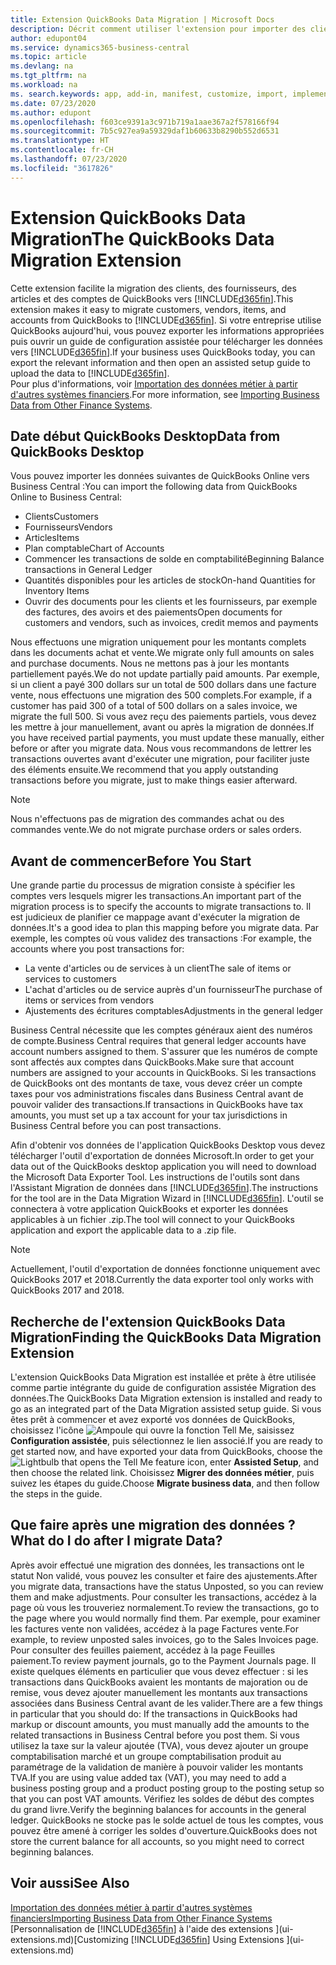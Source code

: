 ```yaml
---
title: Extension QuickBooks Data Migration | Microsoft Docs
description: Décrit comment utiliser l'extension pour importer des clients, des fournisseurs, des articles, et des comptes de QuickBooks Desktop dans Business Central.
author: edupont04
ms.service: dynamics365-business-central
ms.topic: article
ms.devlang: na
ms.tgt_pltfrm: na
ms.workload: na
ms. search.keywords: app, add-in, manifest, customize, import, implement
ms.date: 07/23/2020
ms.author: edupont
ms.openlocfilehash: f603ce9391a3c971b719a1aae367a2f578166f94
ms.sourcegitcommit: 7b5c927ea9a59329daf1b60633b8290b552d6531
ms.translationtype: HT
ms.contentlocale: fr-CH
ms.lasthandoff: 07/23/2020
ms.locfileid: "3617826"
---
```

# <a name="the-quickbooks-data-migration-extension"></a><span data-ttu-id="adf94-103">Extension QuickBooks Data Migration</span><span class="sxs-lookup"><span data-stu-id="adf94-103">The QuickBooks Data Migration Extension</span></span>

<span data-ttu-id="adf94-104">Cette extension facilite la migration des clients, des fournisseurs, des articles et des comptes de QuickBooks vers [!INCLUDE[d365fin](includes/d365fin_md.md)].</span><span class="sxs-lookup"><span data-stu-id="adf94-104">This extension makes it easy to migrate customers, vendors, items, and accounts from QuickBooks to [!INCLUDE[d365fin](includes/d365fin_md.md)].</span></span> <span data-ttu-id="adf94-105">Si votre entreprise utilise QuickBooks aujourd'hui, vous pouvez exporter les informations appropriées puis ouvrir un guide de configuration assistée pour télécharger les données vers [!INCLUDE[d365fin](includes/d365fin_md.md)].</span><span class="sxs-lookup"><span data-stu-id="adf94-105">If your business uses QuickBooks today, you can export the relevant information and then open an assisted setup guide to upload the data to [!INCLUDE[d365fin](includes/d365fin_md.md)].</span></span>  
<span data-ttu-id="adf94-106">Pour plus d'informations, voir [Importation des données métier à partir d'autres systèmes financiers](across-import-data-configuration-packages.md).</span><span class="sxs-lookup"><span data-stu-id="adf94-106">For more information, see [Importing Business Data from Other Finance Systems](across-import-data-configuration-packages.md).</span></span>

## <a name="data-from-quickbooks-desktop"></a><span data-ttu-id="adf94-107">Date début QuickBooks Desktop</span><span class="sxs-lookup"><span data-stu-id="adf94-107">Data from QuickBooks Desktop</span></span>

<span data-ttu-id="adf94-108">Vous pouvez importer les données suivantes de QuickBooks Online vers Business Central :</span><span class="sxs-lookup"><span data-stu-id="adf94-108">You can import the following data from QuickBooks Online to Business Central:</span></span>

- <span data-ttu-id="adf94-109">Clients</span><span class="sxs-lookup"><span data-stu-id="adf94-109">Customers</span></span>  
- <span data-ttu-id="adf94-110">Fournisseurs</span><span class="sxs-lookup"><span data-stu-id="adf94-110">Vendors</span></span>  
- <span data-ttu-id="adf94-111">Articles</span><span class="sxs-lookup"><span data-stu-id="adf94-111">Items</span></span>  
- <span data-ttu-id="adf94-112">Plan comptable</span><span class="sxs-lookup"><span data-stu-id="adf94-112">Chart of Accounts</span></span>  
- <span data-ttu-id="adf94-113">Commencer les transactions de solde en comptabilité</span><span class="sxs-lookup"><span data-stu-id="adf94-113">Beginning Balance transactions in General Ledger</span></span>  
- <span data-ttu-id="adf94-114">Quantités disponibles pour les articles de stock</span><span class="sxs-lookup"><span data-stu-id="adf94-114">On-hand Quantities for Inventory Items</span></span>  
- <span data-ttu-id="adf94-115">Ouvrir des documents pour les clients et les fournisseurs, par exemple des factures, des avoirs et des paiements</span><span class="sxs-lookup"><span data-stu-id="adf94-115">Open documents for customers and vendors, such as invoices, credit memos and payments</span></span>  

<span data-ttu-id="adf94-116">Nous effectuons une migration uniquement pour les montants complets dans les documents achat et vente.</span><span class="sxs-lookup"><span data-stu-id="adf94-116">We migrate only full amounts on sales and purchase documents.</span></span> <span data-ttu-id="adf94-117">Nous ne mettons pas à jour les montants partiellement payés.</span><span class="sxs-lookup"><span data-stu-id="adf94-117">We do not update partially paid amounts.</span></span> <span data-ttu-id="adf94-118">Par exemple, si un client a payé 300 dollars sur un total de 500 dollars dans une facture vente, nous effectuons une migration des 500 complets.</span><span class="sxs-lookup"><span data-stu-id="adf94-118">For example, if a customer has paid 300 of a total of 500 dollars on a sales invoice, we migrate the full 500.</span></span> <span data-ttu-id="adf94-119">Si vous avez reçu des paiements partiels, vous devez les mettre à jour manuellement, avant ou après la migration de données.</span><span class="sxs-lookup"><span data-stu-id="adf94-119">If you have received partial payments, you must update these manually, either before or after you migrate data.</span></span> <span data-ttu-id="adf94-120">Nous vous recommandons de lettrer les transactions ouvertes avant d'exécuter une migration, pour faciliter juste des éléments ensuite.</span><span class="sxs-lookup"><span data-stu-id="adf94-120">We recommend that you apply outstanding transactions before you migrate, just to make things easier afterward.</span></span>

> [!NOTE]
> <span data-ttu-id="adf94-121">Nous n'effectuons pas de migration des commandes achat ou des commandes vente.</span><span class="sxs-lookup"><span data-stu-id="adf94-121">We do not migrate purchase orders or sales orders.</span></span>

## <a name="before-you-start"></a><span data-ttu-id="adf94-122">Avant de commencer</span><span class="sxs-lookup"><span data-stu-id="adf94-122">Before You Start</span></span>

<span data-ttu-id="adf94-123">Une grande partie du processus de migration consiste à spécifier les comptes vers lesquels migrer les transactions.</span><span class="sxs-lookup"><span data-stu-id="adf94-123">An important part of the migration process is to specify the accounts to migrate transactions to.</span></span> <span data-ttu-id="adf94-124">Il est judicieux de planifier ce mappage avant d'exécuter la migration de données.</span><span class="sxs-lookup"><span data-stu-id="adf94-124">It's a good idea to plan this mapping before you migrate data.</span></span> <span data-ttu-id="adf94-125">Par exemple, les comptes où vous validez des transactions :</span><span class="sxs-lookup"><span data-stu-id="adf94-125">For example, the accounts where you post transactions for:</span></span>

- <span data-ttu-id="adf94-126">La vente d'articles ou de services à un client</span><span class="sxs-lookup"><span data-stu-id="adf94-126">The sale of items or services to customers</span></span>  
- <span data-ttu-id="adf94-127">L'achat d'articles ou de service auprès d'un fournisseur</span><span class="sxs-lookup"><span data-stu-id="adf94-127">The purchase of items or services from vendors</span></span>  
- <span data-ttu-id="adf94-128">Ajustements des écritures comptables</span><span class="sxs-lookup"><span data-stu-id="adf94-128">Adjustments in the general ledger</span></span>  

<span data-ttu-id="adf94-129">Business Central nécessite que les comptes généraux aient des numéros de compte.</span><span class="sxs-lookup"><span data-stu-id="adf94-129">Business Central requires that general ledger accounts have account numbers assigned to them.</span></span> <span data-ttu-id="adf94-130">S'assurer que les numéros de compte sont affectés aux comptes dans QuickBooks.</span><span class="sxs-lookup"><span data-stu-id="adf94-130">Make sure that account numbers are assigned to your accounts in QuickBooks.</span></span>
<span data-ttu-id="adf94-131">Si les transactions de QuickBooks ont des montants de taxe, vous devez créer un compte taxes pour vos administrations fiscales dans Business Central avant de pouvoir valider des transactions.</span><span class="sxs-lookup"><span data-stu-id="adf94-131">If transactions in QuickBooks have tax amounts, you must set up a tax account for your tax jurisdictions in Business Central before you can post transactions.</span></span>

<span data-ttu-id="adf94-132">Afin d'obtenir vos données de l'application QuickBooks Desktop vous devez télécharger l'outil d'exportation de données Microsoft.</span><span class="sxs-lookup"><span data-stu-id="adf94-132">In order to get your data out of the QuickBooks desktop application you will need to download the Microsoft Data Exporter Tool.</span></span>  <span data-ttu-id="adf94-133">Les instructions de l'outils sont dans l'Assistant Migration de données dans [!INCLUDE[d365fin](includes/d365fin_md.md)].</span><span class="sxs-lookup"><span data-stu-id="adf94-133">The instructions for the tool are in the Data Migration Wizard in [!INCLUDE[d365fin](includes/d365fin_md.md)].</span></span> <span data-ttu-id="adf94-134">L'outil se connectera à votre application QuickBooks et exporter les données applicables à un fichier .zip.</span><span class="sxs-lookup"><span data-stu-id="adf94-134">The tool will connect to your QuickBooks application and export the applicable data to a .zip file.</span></span>  

> [!NOTE]
> <span data-ttu-id="adf94-135">Actuellement, l'outil d'exportation de données fonctionne uniquement avec QuickBooks 2017 et 2018.</span><span class="sxs-lookup"><span data-stu-id="adf94-135">Currently the data exporter tool only works with QuickBooks 2017 and 2018.</span></span>

## <a name="finding-the-quickbooks-data-migration-extension"></a><span data-ttu-id="adf94-136">Recherche de l'extension QuickBooks Data Migration</span><span class="sxs-lookup"><span data-stu-id="adf94-136">Finding the QuickBooks Data Migration Extension</span></span>

<span data-ttu-id="adf94-137">L'extension QuickBooks Data Migration est installée et prête à être utilisée comme partie intégrante du guide de configuration assistée Migration des données.</span><span class="sxs-lookup"><span data-stu-id="adf94-137">The QuickBooks Data Migration extension is installed and ready to go as an integrated part of the Data Migration assisted setup guide.</span></span> <span data-ttu-id="adf94-138">Si vous êtes prêt à commencer et avez exporté vos données de QuickBooks, choisissez l'icône ![Ampoule qui ouvre la fonction Tell Me](media/ui-search/search_small.png "Dites-moi ce que vous voulez faire"), saisissez **Configuration assistée**, puis sélectionnez le lien associé.</span><span class="sxs-lookup"><span data-stu-id="adf94-138">If you are ready to get started now, and have exported your data from QuickBooks, choose the ![Lightbulb that opens the Tell Me feature](media/ui-search/search_small.png "Tell me what you want to do") icon, enter **Assisted Setup**, and then choose the related link.</span></span> <span data-ttu-id="adf94-139">Choisissez **Migrer des données métier**, puis suivez les étapes du guide.</span><span class="sxs-lookup"><span data-stu-id="adf94-139">Choose **Migrate business data**, and then follow the steps in the guide.</span></span>  

## <a name="what-do-i-do-after-i-migrate-data"></a><span data-ttu-id="adf94-140">Que faire après une migration des données ?</span><span class="sxs-lookup"><span data-stu-id="adf94-140">What do I do after I migrate Data?</span></span>

<span data-ttu-id="adf94-141">Après avoir effectué une migration des données, les transactions ont le statut Non validé, vous pouvez les consulter et faire des ajustements.</span><span class="sxs-lookup"><span data-stu-id="adf94-141">After you migrate data, transactions have the status Unposted, so you can review them and make adjustments.</span></span> <span data-ttu-id="adf94-142">Pour consulter les transactions, accédez à la page où vous les trouveriez normalement.</span><span class="sxs-lookup"><span data-stu-id="adf94-142">To review the transactions, go to the page where you would normally find them.</span></span> <span data-ttu-id="adf94-143">Par exemple, pour examiner les factures vente non validées, accédez à la page Factures vente.</span><span class="sxs-lookup"><span data-stu-id="adf94-143">For example, to review unposted sales invoices, go to the Sales Invoices page.</span></span> <span data-ttu-id="adf94-144">Pour consulter des feuilles paiement, accédez à la page Feuilles paiement.</span><span class="sxs-lookup"><span data-stu-id="adf94-144">To review payment journals, go to the Payment Journals page.</span></span>
<span data-ttu-id="adf94-145">Il existe quelques éléments en particulier que vous devez effectuer : si les transactions dans QuickBooks avaient les montants de majoration ou de remise, vous devez ajouter manuellement les montants aux transactions associées dans Business Central avant de les valider.</span><span class="sxs-lookup"><span data-stu-id="adf94-145">There are a few things in particular that you should do: If the transactions in QuickBooks had markup or discount amounts, you must manually add the amounts to the related transactions in Business Central before you post them.</span></span>
<span data-ttu-id="adf94-146">Si vous utilisez la taxe sur la valeur ajoutée (TVA), vous devez ajouter un groupe comptabilisation marché et un groupe comptabilisation produit au paramétrage de la validation de manière à pouvoir valider les montants TVA.</span><span class="sxs-lookup"><span data-stu-id="adf94-146">If you are using value added tax (VAT), you may need to add a business posting group and a product posting group to the posting setup so that you can post VAT amounts.</span></span>
<span data-ttu-id="adf94-147">Vérifiez les soldes de début des comptes du grand livre.</span><span class="sxs-lookup"><span data-stu-id="adf94-147">Verify the beginning balances for accounts in the general ledger.</span></span> <span data-ttu-id="adf94-148">QuickBooks ne stocke pas le solde actuel de tous les comptes, vous pouvez être amené à corriger les soldes d'ouverture.</span><span class="sxs-lookup"><span data-stu-id="adf94-148">QuickBooks does not store the current balance for all accounts, so you might need to correct beginning balances.</span></span>

## <a name="see-also"></a><span data-ttu-id="adf94-149">Voir aussi</span><span class="sxs-lookup"><span data-stu-id="adf94-149">See Also</span></span>

[<span data-ttu-id="adf94-150">Importation des données métier à partir d'autres systèmes financiers</span><span class="sxs-lookup"><span data-stu-id="adf94-150">Importing Business Data from Other Finance Systems</span></span>](across-import-data-configuration-packages.md)  
<span data-ttu-id="adf94-151">[Personnalisation de [!INCLUDE[d365fin](includes/d365fin_md.md)] à l'aide des extensions ](ui-extensions.md)</span><span class="sxs-lookup"><span data-stu-id="adf94-151">[Customizing [!INCLUDE[d365fin](includes/d365fin_md.md)] Using Extensions ](ui-extensions.md)</span></span>  
